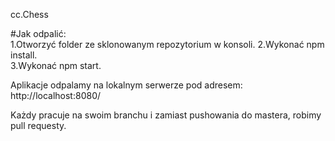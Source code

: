 cc.Chess

#Jak odpalić:  
1.Otworzyć folder ze sklonowanym repozytorium w konsoli.
2.Wykonać npm install.  
3.Wykonać npm start.

Aplikacje odpalamy na lokalnym serwerze pod adresem: http://localhost:8080/

Każdy pracuje na swoim branchu i zamiast pushowania do mastera, robimy pull requesty.